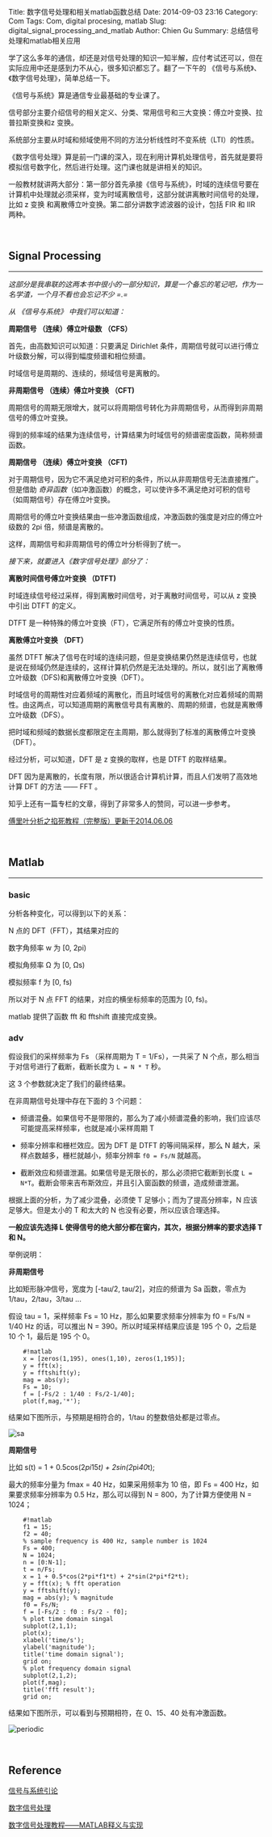 Title: 数字信号处理和相关matlab函数总结
Date: 2014-09-03 23:16
Category: Com
Tags: Com, digital procesing, matlab
Slug: digital_signal_processing_and_matlab
Author: Chien Gu
Summary: 总结信号处理和matlab相关应用

学了这么多年的通信，却还是对信号处理的知识一知半解，应付考试还可以，但在实际应用中还是感到力不从心，很多知识都忘了。翻了一下午的 《信号与系统》、《数字信号处理》，简单总结一下。

《信号与系统》算是通信专业最基础的专业课了。

信号部分主要介绍信号的相关定义、分类、常用信号和三大变换：傅立叶变换、拉普拉斯变换和z 变换。

系统部分主要从时域和频域使用不同的方法分析线性时不变系统（LTI）的性质。

《数字信号处理》算是前一门课的深入，现在利用计算机处理信号，首先就是要将模拟信号数字化，然后进行处理。这门课也就是讲相关的知识。

一般教材就讲两大部分：第一部分首先承接《信号与系统》，时域的连续信号要在计算机中处理就必须采样，变为时域离散信号，这部分就讲离散时间信号的处理，比如 z 变换 和离散傅立叶变换。第二部分讲数字滤波器的设计，包括 FIR 和 IIR 两种。

<br>

## Signal Processing
* * *

*这部分是我串联的这两本书中很小的一部分知识，算是一个备忘的笔记吧，作为一名学渣，一个月不看也会忘记不少 =.=*

*从 《信号与系统》 中我们可以知道：*

**周期信号 （连续）傅立叶级数 （CFS）**

首先，由高数知识可以知道：只要满足 Dirichlet 条件，周期信号就可以进行傅立叶级数分解，可以得到幅度频谱和相位频谱。

时域信号是周期的、连续的，频域信号是离散的。

**非周期信号 （连续）傅立叶变换 （CFT)**

周期信号的周期无限增大，就可以将周期信号转化为非周期信号，从而得到非周期信号的傅立叶变换。

得到的频率域的结果为连续信号，计算结果为时域信号的频谱密度函数，简称频谱函数。

**周期信号 （连续）傅立叶变换 （CFT)**

对于周期信号，因为它不满足绝对可积的条件，所以从非周期信号无法直接推广。但是借助 *奇异函数*（如冲激函数）的概念，可以使许多不满足绝对可积的信号（如周期信号）存在傅立叶变换。

周期信号的傅立叶变换结果由一些冲激函数组成，冲激函数的强度是对应的傅立叶级数的 2pi 倍，频谱是离散的。

这样，周期信号和非周期信号的傅立叶分析得到了统一。

*接下来，就要进入《数字信号处理》部分了：*

**离散时间信号傅立叶变换 （DTFT)**

时域连续信号经过采样，得到离散时间信号，对于离散时间信号，可以从 z 变换中引出 DTFT 的定义。

DTFT 是一种特殊的傅立叶变换（FT），它满足所有的傅立叶变换的性质。

**离散傅立叶变换 （DFT）**

虽然 DTFT 解决了信号在时域的连续问题，但是变换结果仍然是连续信号，也就是说在频域仍然是连续的，这样计算机仍然是无法处理的。所以，就引出了离散傅立叶级数（DFS)和离散傅立叶变换（DFT）。

时域信号的周期性对应着频域的离散化，而且时域信号的离散化对应着频域的周期性。由这两点，可以知道周期的离散信号具有离散的、周期的频谱，也就是离散傅立叶级数（DFS）。

把时域和频域的数据长度都限定在主周期，那么就得到了标准的离散傅立叶变换（DFT）。

经过分析，可以知道，DFT 是 z 变换的取样，也是 DTFT 的取样结果。

DFT 因为是离散的，长度有限，所以很适合计算机计算，而且人们发明了高效地计算 DFT 的方法 —— FFT 。

知乎上还有一篇专栏的文章，得到了非常多人的赞同，可以进一步参考。

[傅里叶分析之掐死教程（完整版）更新于2014.06.06](http://zhuanlan.zhihu.com/wille/19763358)

<br>

## Matlab
* * *

### basic 
分析各种变化，可以得到以下的关系：

N 点的 DFT（FFT），其结果对应的

数字角频率 w 为 [0, 2pi)

模拟角频率 Ω 为 [0, Ωs)

模拟频率 f 为 [0, fs)

所以对于 N 点 FFT 的结果，对应的横坐标频率的范围为 [0, fs)。

matlab 提供了函数 fft 和 fftshift 直接完成变换。

### adv

假设我们的采样频率为 Fs （采样周期为 T = 1/Fs），一共采了 N 个点，那么相当于对信号进行了截断，截断长度为 `L = N * T` 秒。

这 3 个参数就决定了我们的最终结果。

在非周期信号处理中存在下面的 3 个问题：

+ 频谱混叠。如果信号不是带限的，那么为了减小频谱混叠的影响，我们应该尽可能提高采样频率，也就是减小采样周期 T

+ 频率分辨率和栅栏效应。因为 DFT 是 DTFT 的等间隔采样，那么 N 越大，采样点数越多，栅栏就越小，频率分辨率 `f0 = Fs/N` 就越高。

+ 截断效应和频谱泄漏。如果信号是无限长的，那么必须把它截断到长度 `L = N*T`。截断会带来吉布斯效应，并且引入窗函数的频谱，造成频谱泄漏。

根据上面的分析，为了减少混叠，必须使 T 足够小；而为了提高分辨率，N 应该足够大。但是太小的 T 和太大的 N 也没有必要，所以应该合理选择。

**一般应该先选择 L 使得信号的绝大部分都在窗内，其次，根据分辨率的要求选择 T 和 N。**

举例说明：

**非周期信号**

比如矩形脉冲信号，宽度为 [-tau/2, tau/2]，对应的频谱为 Sa 函数，零点为 1/tau，2/tau，3/tau ...

假设 tau = 1，采样频率 Fs = 10 Hz，那么如果要求频率分辨率为 f0 = Fs/N = 1/40 Hz 的话，可以推出 N = 390。所以时域采样结果应该是 195 个 0，之后是 10 个 1，最后是 195 个 0。

        #!matlab
        x = [zeros(1,195), ones(1,10), zeros(1,195)];
        y = fft(x);
        y = fftshift(y);
        mag = abs(y);
        Fs = 10;
        f = [-Fs/2 : 1/40 : Fs/2-1/40];
        plot(f,mag,'*');
        
结果如下图所示，与预期是相符合的，1/tau 的整数倍处都是过零点。

![sa](/images/digital_signal_processing_and_matlab/sa.png)

**周期信号**

比如 s(t) = 1 + 0.5cos(2*pi*15*t) + 2sin(2*pi*40*t);

最大的频率分量为 fmax =  40 Hz，如果采用频率为 10 倍，即 Fs = 400 Hz，如果要求频率分辨率为 0.5 Hz，那么可以得到 N = 800，为了计算方便使用 N = 1024；

        #!matlab
        f1 = 15;
        f2 = 40;
        % sample frequency is 400 Hz, sample number is 1024
        Fs = 400;
        N = 1024;
        n = [0:N-1];
        t = n/Fs;
        x = 1 + 0.5*cos(2*pi*f1*t) + 2*sin(2*pi*f2*t);
        y = fft(x); % fft operation
        y = fftshift(y);
        mag = abs(y); % magnitude
        f0 = Fs/N;
        f = [-Fs/2 : f0 : Fs/2 - f0];
        % plot time domain singal
        subplot(2,1,1);
        plot(x);
        xlabel('time/s');
        ylabel('magnitude');
        title('time domain signal');
        grid on;
        % plot frequency domain signal
        subplot(2,1,2);
        plot(f,mag);
        title('fft result');
        grid on;


结果如下图所示，可以看到与预期相符，在 0、15、40 处有冲激函数。

![periodic](/images/digital_signal_processing_and_matlab/periodic.png)

<br>

## Reference

[信号与系统引论](http://book.douban.com/subject/3712794/)

[数字信号处理](http://book.douban.com/subject/4025528/)

[数字信号处理教程——MATLAB释义与实现](http://book.douban.com/subject/24868505/)
